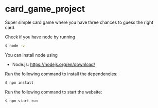 # card_game_project

Super simple card game where you have three chances to guess the right card.

Check if you have node by running
```bash
$ node -v
```

You can install node using
 - Node.js: https://nodejs.org/en/download/

Run the following command to install the dependencies:
```bash
$ npm install
```

Run the following command to start the website:
```bash
$ npm start run
```